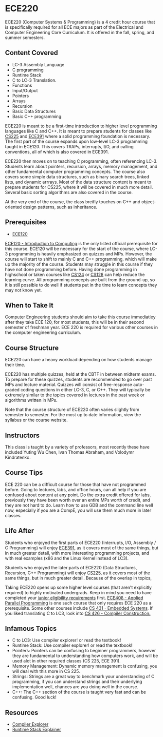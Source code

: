# ECE220

ECE220 (Computer Systems & Programming) is a 4 credit hour course that is specifically required for all ECE majors as part of the Electrical and Computer Engineering Core Curriculum. It is offered in the fall, spring, and summer semesters.

## Content Covered
- LC-3 Assembly Language
- C programming
- Runtime Stack
- C to LC-3 Translation.
- Functions
- Input/Output
- Pointers
- Arrays
- Recursion
- Basic Data Structures 
- Basic C++ programming

ECE220 is meant to be a first-time introduction to higher level programming languages like C and C++. It is meant to prepare students for classes like [CS225](../CS%20Course%20Offerings/CS225.md) and [ECE391](ECE391.md) where a solid programming foundation is necessary. The first part of the course expands upon low-level LC-3 programming taught in ECE120. This covers TRAPs, interrupts, I/O, and calling conventions, all of which is also covered in ECE391.

ECE220 then moves on to teaching C programming, often referencing LC-3. Students learn about pointers, recursion, arrays, memory management, and other fundamental computer programming concepts. The course also covers some simple data structures, such as binary search trees, linked lists, and dynamic arrrays. Most of the data structure content is meant to prepare students for CS225, where it will be covered in much more detail. Several basic sorting algorithms are also covered in the course.

At the very end of the course, the class breifly touches on C++ and object-oriented design patterns, such as inheritance.

## Prerequisites
- [ECE120](ECE120.md)

[ECE120 - Introduction to Computing](ECE120.md) is the only listed official prerequisite for this course. ECE120 will be necessary for the start of the course, where LC-3 programming is heavily emphasized on quizzes and MPs. However, the course will start to shift to mainly C and C++ programming, which will make up the majority of the course. Students may struggle in this course if they have not done programming before. Having done programming in highschool or taken courses like [CS124](../CS%20Course%20Offerings/CS124.md) or [CS128](../CS%20Course%20Offerings/CS128.md) can help reduce the learning curve. All programming concepts are built from the ground-up, so it is still possible to do well if students put in the time to learn concepts they may not know yet.  

## When to Take It
Computer Engineering students should aim to take this course immediatley after they take ECE 120, for most students, this will be in their second semester of freshman year. ECE 220 is required for various other courses in the computer engineering curriculum.

## Course Structure

ECE220 can have a heavy workload depending on how students manage their time. 

ECE220 has multiple quizzes, held at the CBTF in between midterm exams. To prepare for these quizzes, students are recommended to go over past MPs and lecture material. Quizzes will consist of free-response auto-graded coding questions in either LC-3, C, or C++. They will typically be extremely similar to the topics covered in lectures in the past week or algorithms written in MPs. 

Note that the course structure of ECE220 often varies slightly from semester to semester. For the most up to date information, view the syllabus or the course website.

## Instructors
This class is taught by a variety of professors, most recently these have included Yuting Wu Chen, Ivan Thomas Abraham, and Volodymr Kindratenko.

## Course Tips
ECE 220 can be a difficult course for those that have not programmed before. Going to lectures, labs, and office hours, can all help if you are confused about content at any point. Do the extra credit offered for labs, previously they have been worth over an entire MPs worth of credit, and they are not hard to do. Learn how to use GDB and the command line well now, especially if you are a CompE, you will use them much more in later classes.

## Life After

Students who enjoyed the first parts of ECE220 (Interrupts, I/O, Assembly / C Programming) will enjoy [ECE391](ECE391.md), as it covers most of the same things, but in much greater detail, with more interesting programming projects, and with real examples (x86 and the Linux Kernel instead of LC3).

Students who enjoyed the later parts of ECE220 (Data Structures, Recursion, C++ Programming) will enjoy [CS225](../CS%20Course%20Offerings/CS225.md), as it covers most of the same things, but in much greater detail. Because of the overlap in topics, 

Taking ECE220 opens up some higher level courses (that aren't explicitly required) to highly motivated undergrads. Keep in mind you need to have completed your [junior eligibility requirements](https://ece.illinois.edu/academics/ugrad/advising-tips/junior225) first. [ECE408 - Applied Parallel Programming](ECE408.md) is one such course that only requires ECE 220 as a prerequisite. Some other courses include [CS 431 - Embedded Systems](../CS%20Course%20Offerings/CS431.md). If you liked translating C to LC3, look into [CS 426 - Compiler Construction.](../CS%20Course%20Offerings/CS426.md) 


## Infamous Topics
- C to LC3: Use compiler explorer! or read the textbook!
- Runtime Stack: Use compiler explorer! or read the textbook!
- Pointers: Pointers can be confusing to beginner programmers, however they are fundamental to understanding how computers work, and will be used alot in other required classes (CS 225, ECE 391).
- Memory Management: Dynamic memory management is confusing, you will deal with this more in CS 225.
- Strings: Strings are a great way to benchmark your understanding of C programming, if you can understand strings and their underlying implementation well, chances are you doing well in the course.
- C++: The C++ section of the course is taught very fast and can be confusing. Good luck!

## Resources
- [Compiler Explorer](https://www.xavierrouth.com/lc3compiler)
- [Runtime Stack Explainer](https://www.cs.colostate.edu/~fsieker/misc/runtimeStack/runtimeStack.html)
